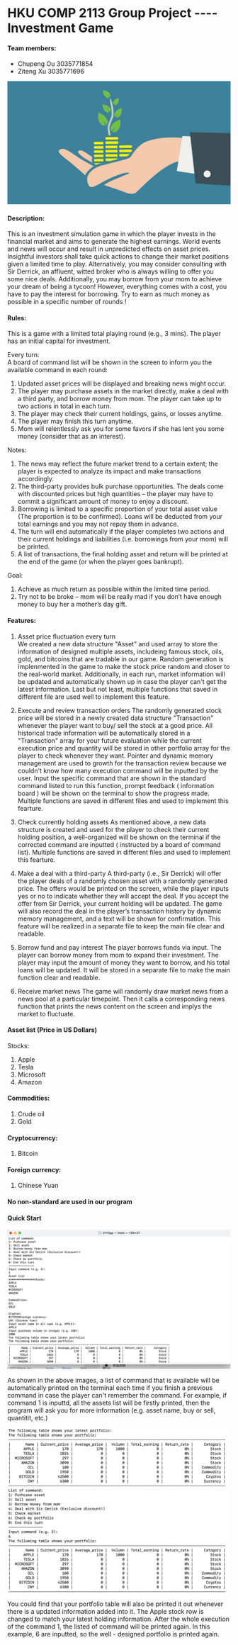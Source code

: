 # HKU COMP 2113 Group Project ---- Investment Game

#### Team members:
- Chupeng Ou 3035771854
- Ziteng Xu 3035771696


![Introduction](https://github.com/DERRICK00306/2113gp/blob/main/3.jpg)
#### Description:

This is an investment simulation game in which the player invests in the financial market and aims to generate the highest earnings. 
World events and news will occur and result in unpredicted effects on asset prices. Insightful investors shall take quick actions to
change their market positions given a limited time to play. Alternatively, you may consider consulting with Sir Derrick, an affluent,
witted broker who is always willing to offer you some nice deals. Additionally, you may borrow from your mom to achieve your dream of
being a tycoon! However, everything comes with a cost, you have to pay the interest for borrowing. Try to earn as much money as possible
in a specific number of rounds !

#### Rules:
This is a game with a limited total playing round (e.g., 3 mins). The player has an initial capital for investment. 

Every turn:  
A board of command list will be shown in the screen to inform you the available command in each round:

1. Updated asset prices will be displayed and breaking news might occur. 
2. The player may purchase assets in the market directly, make a deal with a third party, and borrow money from mom. The player
can take up to two actions in total in each turn. 
3. The player may check their current holdings, gains, or losses anytime. 
4. The player may finish this turn anytime. 
5. Mom will relentlessly ask you for some favors if she has lent you some money (consider that as an interest).  

Notes: 

1. The news may reflect the future market trend to a certain extent; the player is expected to analyze its impact and 
make transactions accordingly. 
2. The third-party provides bulk purchase opportunities. The deals come with discounted prices but high quantities – 
the player may have to commit a significant amount of money to enjoy a discount.  
3. Borrowing is limited to a specific proportion of your total asset value (The proportion is to be confirmed).  Loans
 will be deducted from your total earnings and you may not repay them in advance. 
4. The turn will end automatically if the player completes two actions and their current holdings and liabilities 
(i.e. borrowings from your mom) will be printed.  
5. A list of transactions, the final holding asset and return will be printed at the end of the game (or when the player goes bankrupt). 


Goal:
1. Achieve as much return as possible within the limited time period. 
2. Try not to be broke – mom will be really mad if you don’t have enough money to buy her a mother’s day gift.

#### Features:

1. Asset price fluctuation every turn	 
We created a new data structure "Asset" and used array to store the information of designed multiple assets, includeing famous stock, oils, gold, and bitcoins that are tradable in our game. Random generation is implenmented in the game to make the stock price random and closer to the real-world market. Additionally, in each run, market information will be updated and automatically shown up in case the player can't get the latest information. Last but not least, multiple functions that saved in different file are used well to implement this feature.

2.	Execute and review transaction orders
The randomly generated stock price will be stored in a newly created data structure "Transaction" whenever the player want to buy/ sell the stock at a good price. All historical trade information will be automatically stored in a "Transaction" array for your future evaluation while the current execution price and quantity will be stored in other portfolio array for the player to check whenever they want. Pointer and dynamic memory management are used to growth for the transaction review because we couldn't know how many execution command will be inputted by the user. Input the specific command that are shown in the standard command listed to run this function, prompt feedback ( information board ) will be shown on the terminal to show the progress made. Multiple functions are saved in different files and used to implement this fearture.

3.	Check currently holding assets
As mentioned above, a new data structure is created and used for the player to check their current holding position, a well-organized will be shown on the terminal if the corrected command are inputted ( instructed by a board of command list). Multiple functions are saved in different files and used to implement this fearture.


4.	Make a deal with a third-party
A third-party (i.e., Sir Derrick) will offer the player deals of a randomly chosen asset with a randomly generated price. The offers would be printed on the screen, while the player inputs yes or no to indicate whether they will accept the deal. If you accept the offer from Sir Derrick, your current holding will be updated. The game will also record the deal in the player’s transaction history by dynamic memory management, and a text will be shown for confirmation. This feature will be realized in a separate file to keep the main file clear and readable.

5.	Borrow fund and pay interest
The player borrows funds via input. The player can borrow money from mom to expand their investment. The player may input the amount of money they want to borrow, and his total loans will be updated. It will be stored in a separate file to make the main function clear and readable.

6.	Receive market news
The game will randomly draw market news from a news pool at a particular timepoint. Then it calls a corresponding news function that prints the news content on the screen and implys the market to fluctuate. 


#### Asset list (Price in US Dollars)

Stocks:
1. Apple 
2. Tesla
3. Microsoft
4. Amazon
#### Commodities:
1. Crude oil
2. Gold
#### Cryptocurrency:
1. Bitcoin
#### Foreign currency:
1. Chinese Yuan

#### No non-standard are used in our program
#### Quick Start 

![Qucik Start Image 1](https://github.com/DERRICK00306/2113gp/blob/main/1.jpg)

As shown in the above images, a list of command that is available will be automatically printed on the terminal each time if you finish a previous command in case the player can't remember the command. For example, if command 1 is inputtd, all the assets list will be firstly printed, then the program will ask you for more information (e.g. asset name, buy or sell, quantitit, etc.)

![Qucik Start Image 2](https://github.com/DERRICK00306/2113gp/blob/main/2.jpg)

You could find that your portfolio table will also be printed it out whenever there is a updated information added into it. The Apple stock row is changed to match your latest holding information. After the whole execution of the command 1, the listed of command will be printed again. In this example, 6 are inputted, so the well - designed portfolio is printed again.


